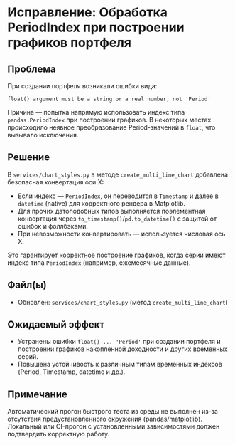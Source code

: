 # Исправление: Обработка PeriodIndex при построении графиков портфеля

## Проблема
При создании портфеля возникали ошибки вида:

```
float() argument must be a string or a real number, not 'Period'
```

Причина — попытка напрямую использовать индекс типа `pandas.PeriodIndex` при построении графиков. В некоторых местах происходило неявное преобразование Period-значений в `float`, что вызывало исключения.

## Решение
В `services/chart_styles.py` в методе `create_multi_line_chart` добавлена безопасная конвертация оси X:

- Если индекс — `PeriodIndex`, он переводится в `Timestamp` и далее в `datetime` (native) для корректного рендера в Matplotlib.
- Для прочих датоподобных типов выполняется поэлементная конвертация через `to_timestamp()`/`pd.to_datetime()` с защитой от ошибок и фоллбэками.
- При невозможности конвертировать — используется числовая ось X.

Это гарантирует корректное построение графиков, когда серии имеют индекс типа `PeriodIndex` (например, ежемесячные данные).

## Файл(ы)
- Обновлен: `services/chart_styles.py` (метод `create_multi_line_chart`)

## Ожидаемый эффект
- Устранены ошибки `float() ... 'Period'` при создании портфеля и построении графиков накопленной доходности и других временных серий.
- Повышена устойчивость к различным типам временных индексов (Period, Timestamp, datetime и др.).

## Примечание
Автоматический прогон быстрого теста из среды не выполнен из-за отсутствия предустановленного окружения (pandas/matplotlib). Локальный или CI-прогон с установленными зависимостями должен подтвердить корректную работу.

